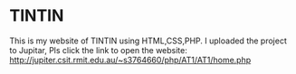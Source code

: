 # TINTIN
This is my website of TINTIN using HTML,CSS,PHP.
I uploaded the project to Jupitar, Pls click the link to open the website:
http://jupiter.csit.rmit.edu.au/~s3764660/php/AT1/AT1/home.php
